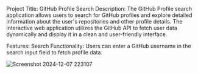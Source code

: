 Project Title: GitHub Profile Search
Description: The GitHub Profile search application allows users to search for GitHub profiles and explore detailed information about the user's repositories and other profile details. The interactive web application utilizes the GitHub API to fetch user data dynamically and display it in a clean and user-friendly interface.


Features: Search Functionality: Users can enter a GitHub username in the search input field to fetch profile data.

![Screenshot 2024-12-07 223107](https://github.com/user-attachments/assets/7b7564c9-b00a-4a33-b759-c03663d7175f)

